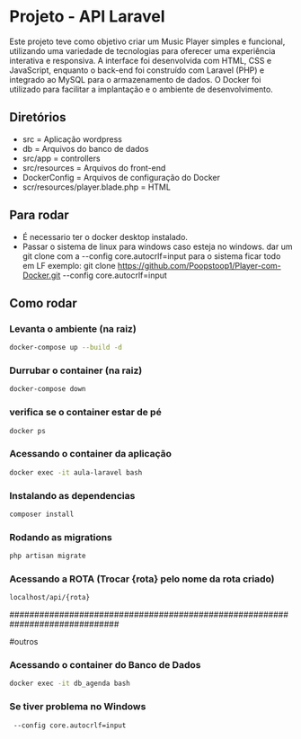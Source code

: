 # Projeto - API Laravel

Este projeto teve como objetivo criar um Music Player simples e funcional, utilizando uma variedade de tecnologias para oferecer uma experiência interativa e responsiva. 
A interface foi desenvolvida com HTML, CSS e JavaScript, enquanto o back-end foi construído com Laravel (PHP) e integrado ao MySQL para o armazenamento de dados. 
O Docker foi utilizado para facilitar a implantação e o ambiente de desenvolvimento.

## Diretórios

- src = Aplicação wordpress
- db = Arquivos do banco de dados
- src/app =  controllers
- src/resources = Arquivos do front-end
- DockerConfig = Arquivos de configuração do Docker
- scr/resources/player.blade.php = HTML

## Para rodar 

- É necessario ter o docker desktop instalado. 
- Passar o sistema de linux para windows caso esteja no windows. 
dar um git clone com a --config core.autocrlf=input para o sistema ficar todo em LF
exemplo: git clone https://github.com/Poopstoop1/Player-com-Docker.git --config core.autocrlf=input

## Como rodar

### Levanta o ambiente (na raiz)

```bash
docker-compose up --build -d
```

### Durrubar o container (na raiz)

```bash
docker-compose down
```

### verifica se o container estar de pé 

```bash
docker ps
```

### Acessando o container da aplicação

```bash
docker exec -it aula-laravel bash
```

### Instalando as dependencias

```bash
composer install
```

### Rodando as migrations

```bash
php artisan migrate
```

### Acessando a ROTA (Trocar {rota} pelo nome da rota criado)

```bash
localhost/api/{rota}
```



##############################################################################

#outros

### Acessando o container do Banco de Dados

```bash
docker exec -it db_agenda bash
```

### Se tiver problema no Windows

```
 --config core.autocrlf=input
```
